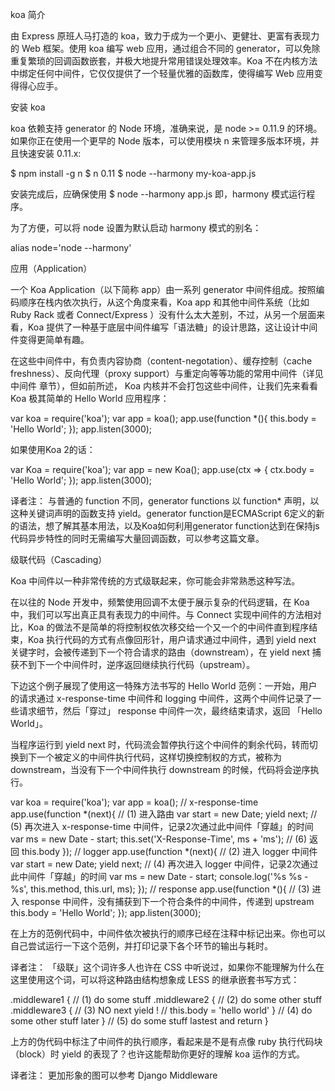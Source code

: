 koa 简介

由 Express 原班人马打造的 koa，致力于成为一个更小、更健壮、更富有表现力的 Web 框架。使用 koa 编写 web 应用，通过组合不同的 generator，可以免除重复繁琐的回调函数嵌套，并极大地提升常用错误处理效率。Koa 不在内核方法中绑定任何中间件，它仅仅提供了一个轻量优雅的函数库，使得编写 Web 应用变得得心应手。

安装 koa

koa 依赖支持 generator 的 Node 环境，准确来说，是 node >= 0.11.9 的环境。如果你正在使用一个更早的 Node 版本，可以使用模块 n 来管理多版本环境，并且快速安装 0.11.x:

$ npm install -g n $ n 0.11 $ node --harmony my-koa-app.js

安装完成后，应确保使用 $ node --harmony app.js 即，harmony 模式运行程序。

为了方便，可以将 node 设置为默认启动 harmony 模式的别名：

alias node='node --harmony'

应用（Application）

一个 Koa Application（以下简称 app）由一系列 generator 中间件组成。按照编码顺序在栈内依次执行，从这个角度来看，Koa app 和其他中间件系统（比如 Ruby Rack 或者 Connect/Express ）没有什么太大差别，不过，从另一个层面来看，Koa 提供了一种基于底层中间件编写「语法糖」的设计思路，这让设计中间件变得更简单有趣。

在这些中间件中，有负责内容协商（content-negotation）、缓存控制（cache freshness）、反向代理（proxy support）与重定向等等功能的常用中间件（详见 中间件 章节），但如前所述， Koa 内核并不会打包这些中间件，让我们先来看看 Koa 极其简单的 Hello World 应用程序：

var koa = require('koa'); var app = koa(); app.use(function *(){ this.body = 'Hello World'; }); app.listen(3000);

如果使用Koa 2的话：

var Koa = require('koa'); var app = new Koa(); app.use(ctx => { ctx.body = 'Hello World'; }); app.listen(3000);

译者注： 与普通的 function 不同，generator functions 以 function* 声明，以这种关键词声明的函数支持 yield。generator function是ECMAScript 6定义的新的语法，想了解其基本用法，以及Koa如何利用generator function达到在保持js代码异步特性的同时无需编写大量回调函数，可以参考这篇文章。

级联代码（Cascading）

Koa 中间件以一种非常传统的方式级联起来，你可能会非常熟悉这种写法。

在以往的 Node 开发中，频繁使用回调不太便于展示复杂的代码逻辑，在 Koa 中，我们可以写出真正具有表现力的中间件。与 Connect 实现中间件的方法相对比，Koa 的做法不是简单的将控制权依次移交给一个又一个的中间件直到程序结束，Koa 执行代码的方式有点像回形针，用户请求通过中间件，遇到 yield next 关键字时，会被传递到下一个符合请求的路由（downstream），在 yield next 捕获不到下一个中间件时，逆序返回继续执行代码（upstream）。

下边这个例子展现了使用这一特殊方法书写的 Hello World 范例：一开始，用户的请求通过 x-response-time 中间件和 logging 中间件，这两个中间件记录了一些请求细节，然后「穿过」 response 中间件一次，最终结束请求，返回 「Hello World」。

当程序运行到 yield next 时，代码流会暂停执行这个中间件的剩余代码，转而切换到下一个被定义的中间件执行代码，这样切换控制权的方式，被称为 downstream，当没有下一个中间件执行 downstream 的时候，代码将会逆序执行。

var koa = require('koa'); var app = koa(); // x-response-time app.use(function *(next){ // (1) 进入路由 var start = new Date; yield next; // (5) 再次进入 x-response-time 中间件，记录2次通过此中间件「穿越」的时间 var ms = new Date - start; this.set('X-Response-Time', ms + 'ms'); // (6) 返回 this.body }); // logger app.use(function *(next){ // (2) 进入 logger 中间件 var start = new Date; yield next; // (4) 再次进入 logger 中间件，记录2次通过此中间件「穿越」的时间 var ms = new Date - start; console.log('%s %s - %s', this.method, this.url, ms); }); // response app.use(function *(){ // (3) 进入 response 中间件，没有捕获到下一个符合条件的中间件，传递到 upstream this.body = 'Hello World'; }); app.listen(3000);

在上方的范例代码中，中间件依次被执行的顺序已经在注释中标记出来。你也可以自己尝试运行一下这个范例，并打印记录下各个环节的输出与耗时。

译者注： 「级联」这个词许多人也许在 CSS 中听说过，如果你不能理解为什么在这里使用这个词，可以将这种路由结构想象成 LESS 的继承嵌套书写方式：

.middleware1 { // (1) do some stuff .middleware2 { // (2) do some other stuff .middleware3 { // (3) NO next yield ! // this.body = 'hello world' } // (4) do some other stuff later } // (5) do some stuff lastest and return }

上方的伪代码中标注了中间件的执行顺序，看起来是不是有点像 ruby 执行代码块（block）时 yield 的表现了？也许这能帮助你更好的理解 koa 运作的方式。

译者注： 更加形象的图可以参考 Django Middleware




